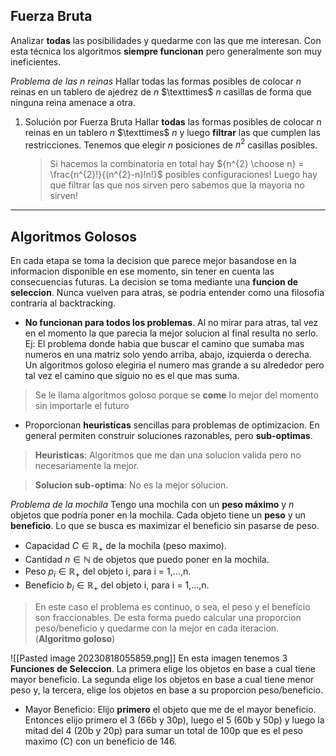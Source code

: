 ## Fuerza Bruta
Analizar __todas__ las posibilidades y quedarme con las que me interesan.
Con esta técnica los algoritmos __siempre funcionan__ pero generalmente son muy ineficientes.

_Problema de las n reinas_ 
Hallar todas las formas posibles de colocar $n$ reinas en un tablero de ajedrez de $n$ $\texttimes$ $n$ casillas de forma que ninguna reina amenace a otra.   

1. Solución por Fuerza Bruta 
   Hallar __todas__ las formas posibles de colocar $n$ reinas en un tablero $n$ $\texttimes$ $n$ y luego __filtrar__ las que cumplen las restricciones.
	Tenemos que elegir $n$ posiciones de $n^2$ casillas posibles.
	> Si hacemos la combinatoria en total hay ${n^{2} \choose n} = \frac{n^{2}!}{(n^{2}-n)!n!}$ posibles configuraciones! 
	> Luego hay que filtrar las que nos sirven pero sabemos que la mayoria no sirven!


---
## Algoritmos Golosos
En cada etapa se toma la decision que parece mejor basandose en la informacion disponible en ese momento, sin tener en cuenta las consecuencias futuras. La decision se toma mediante una **funcion de seleccion**.
Nunca vuelven para atras, se podria entender como una filosofia contraria al backtracking.
- **No funcionan para todos los problemas**. Al no mirar para atras, tal vez en el momento la que parecia la mejor solucion al final resulta no serlo. Ej: El problema donde habia que buscar el camino que sumaba mas numeros en una matriz solo yendo arriba, abajo, izquierda o derecha. Un algoritmos goloso elegiria el numero mas grande a su alrededor pero tal vez el camino que siguio no es el que mas suma.

> Se le llama algoritmos goloso porque se **come** lo mejor del momento sin importarle el futuro

- Proporcionan **heuristicas** sencillas para problemas de optimizacion. En general permiten construir soluciones razonables, pero **sub-optimas**.

> **Heuristicas**: Algoritmos que me dan una solucion valida pero no necesariamente la mejor.

> **Solucion sub-optima**: No es la mejor solucion.

_Problema de la mochila_
Tengo una mochila con un **peso máximo** y $n$ objetos que podría poner en la mochila. Cada objeto tiene un **peso** y un **beneficio**. Lo que se busca es maximizar el beneficio sin pasarse de peso.

- Capacidad $C \in \mathbb R_{+}$ de la mochila (peso maximo).
- Cantidad $n \in \mathbb N$ de objetos que puedo poner en la mochila.
- Peso $p_{i} \in \mathbb R_{+}$ del objeto i, para i = 1,...,n.
- Beneficio $b_{i} \in \mathbb R_{+}$ del objeto i, para i = 1,...,n.  

> En este caso el problema es continuo, o sea, el peso y el beneficio son fraccionables. De esta forma puedo calcular una proporcion peso/beneficio y quedarme con la mejor en cada iteracion. (**Algoritmo goloso**)

![[Pasted image 20230818055859.png]]
En esta imagen tenemos 3 **Funciones de Seleccion**. La primera elige los objetos en base a cual tiene mayor beneficio. La segunda elige los objetos en base a cual tiene menor peso y, la tercera, elige los objetos en base a su proporcion peso/beneficio. 

- Mayor Beneficio: Elijo **primero** el objeto que me de el mayor beneficio. Entonces elijo primero el 3 (66b y 30p), luego el 5 (60b y 50p) y luego la mitad del 4 (20b y 20p) para sumar un total de 100p que es el peso maximo (C) con un beneficio de 146.